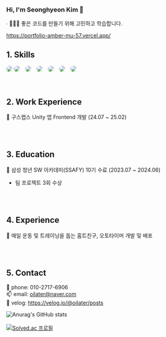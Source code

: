 ### Hi, I'm Seonghyeon Kim 👋

∙ 👨🏼‍💻 좋은 코드를 만들기 위해 고민하고 학습합니다. <br>

https://portfolio-amber-mu-57.vercel.app/


## 1. Skills
<div style="white-space: nowrap;">
  <span style="display: inline-flex; border-radius: 20px; overflow: hidden;">
    <img src="https://img.shields.io/badge/TypeScript-3178C6.svg?style=for-the-badge&logo=typescript&logoColor=white" />
  </span>
  <span style="display: inline-flex; border-radius: 20px; overflow: hidden; margin-right: 10px;">
    <img src="https://img.shields.io/badge/JavaScript-F7DF1E.svg?style=for-the-badge&logo=javascript&logoColor=black" />
  </span>
  <span style="display: inline-flex; border-radius: 20px; overflow: hidden; margin-right: 10px;">
    <img src="https://img.shields.io/badge/React-20232A.svg?style=for-the-badge&logo=react&logoColor=61DAFB" />
  </span>
  <span style="display: inline-flex; border-radius: 20px; overflow: hidden; margin-right: 10px;">
    <img src="https://img.shields.io/badge/Unity-555555.svg?style=for-the-badge&logo=unity&logoColor=white" />
  </span>
  <span style="display: inline-flex; border-radius: 20px; overflow: hidden; margin-right: 10px;">
    <img src="https://img.shields.io/badge/C%23-239120.svg?style=for-the-badge&logo=csharp&logoColor=white" />
  </span>
  <span style="display: inline-flex; border-radius: 20px; overflow: hidden; margin-right: 10px;">
    <img src="https://img.shields.io/badge/SwiftUI-FA7343.svg?style=for-the-badge&logo=swift&logoColor=white" />
  </span>
  <span style="display: inline-flex; border-radius: 20px; overflow: hidden;">
    <img src="https://img.shields.io/badge/Firebase-FFCA28.svg?style=for-the-badge&logo=firebase&logoColor=black" />
  </span>
</div>

<br>
<br>

## 2. Work Experience

💬 구스랩스 Unity 앱 Frontend 개발 (24.07 ~ 25.02) <br>

<br>
<br>

## 3. Education

💬 삼성 청년 SW 아카데미(SSAFY) 10기 수료 (2023.07 ~ 2024.06)<br>

- 팀 프로젝트 3회 수상 <br>

<br>
<br>

## 4. Experience
💬 매일 운동 및 트레이닝을 돕는 홈트친구, 오토타이머 개발 및 배포 <br>

<br>
<br>

## 5. Contact
📱 phone: 010-2717-6906 <br>
📫 email: oilater@naver.com <br>
💬 velog: https://velog.io/@oilater/posts
<!--
**oilater/oilater** is a ✨ _special_ ✨ repository because its `README.md` (this file) appears on your GitHub profile.



- 
- 🌱 I’m currently learning ...
- 👯 I’m looking to collaborate on ...
- 🤔 I’m looking for help with ...
- 💬 Ask me about ...
- 📫 How to reach me: ...

- ⚡ Fun fact: ...
-->
![Anurag's GitHub stats](https://github-readme-stats.vercel.app/api?username=oilater&show_icons=true&theme=radical)
<br>
<br>
[![Solved.ac
프로필](http://mazassumnida.wtf/api/generate_badge?boj=oilater)](https://solved.ac/oilater)

